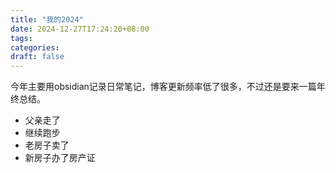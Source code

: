 ```yaml
---
title: "我的2024"
date: 2024-12-27T17:24:20+08:00
tags: 
categories: 
draft: false
---
```

今年主要用obsidian记录日常笔记，博客更新频率低了很多，不过还是要来一篇年终总结。<!--more-->
 * 父亲走了
 * 继续跑步
 * 老房子卖了
 * 新房子办了房产证